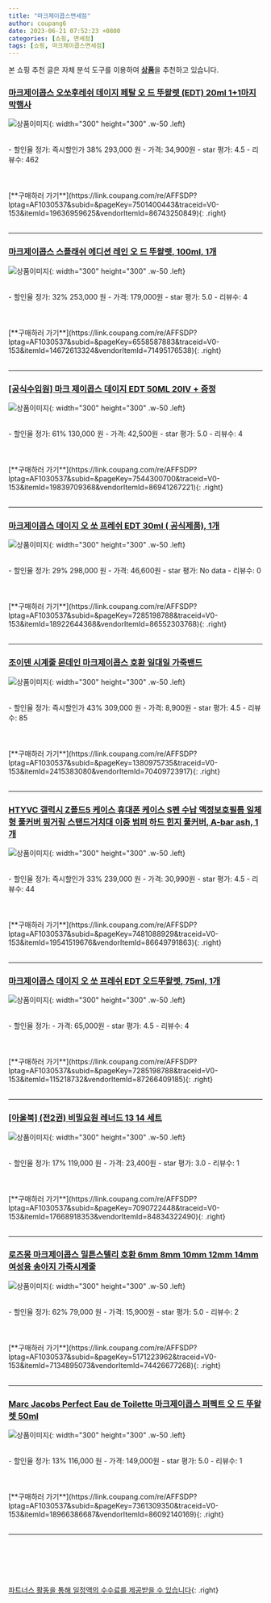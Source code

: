 ```yaml
---
title: "마크제이콥스면세점"
author: coupang6
date: 2023-06-21 07:52:23 +0800
categories: [쇼핑, 면세점]
tags: [쇼핑, 마크제이콥스면세점]
---
```


본 쇼핑 추천 글은 자체 분석 도구를 이용하여 [**상품**](https://link.coupang.com/a/bao1ui)을 추천하고 있습니다.

### [마크제이콥스 오쏘후레쉬 데이지 페탈 오 드 뚜왈렛 (EDT) 20ml 1+1마지막행사](https://link.coupang.com/re/AFFSDP?lptag=AF1030537&subid=&pageKey=7501400443&traceid=V0-153&itemId=19636959625&vendorItemId=86743250849)

![상품이미지](https://thumbnail7.coupangcdn.com/thumbnails/remote/230x230ex/image/vendor_inventory/5d84/4333c1091e4db5202ad747f15c722732a622b8c75fba74ed922b0a262a1e.jpg){: width="300" height="300" .w-50 .left}


<br>
- 할인율 정가: 즉시할인가 38%  293,000   원
- 가격: 34,900원
- star 평가: 4.5
- 리뷰수: 462
<br>
<br>
<br>
<br>
[**구매하러 가기**](https://link.coupang.com/re/AFFSDP?lptag=AF1030537&subid=&pageKey=7501400443&traceid=V0-153&itemId=19636959625&vendorItemId=86743250849){: .right}
<br>
<br>

---

### [마크제이콥스 스플래쉬 에디션 레인 오 드 뚜왈렛, 100ml, 1개](https://link.coupang.com/re/AFFSDP?lptag=AF1030537&subid=&pageKey=6558587883&traceid=V0-153&itemId=14672613324&vendorItemId=71495176538)

![상품이미지](https://thumbnail9.coupangcdn.com/thumbnails/remote/230x230ex/image/vendor_inventory/1dc6/d57550020613c70432213611d82bdd03cbf634e58bbe9d41cf8150163793.png){: width="300" height="300" .w-50 .left}


<br>
- 할인율 정가: 32%  253,000   원
- 가격: 179,000원
- star 평가: 5.0
- 리뷰수: 4
<br>
<br>
<br>
<br>
[**구매하러 가기**](https://link.coupang.com/re/AFFSDP?lptag=AF1030537&subid=&pageKey=6558587883&traceid=V0-153&itemId=14672613324&vendorItemId=71495176538){: .right}
<br>
<br>

---

### [[공식수입원] 마크 제이콥스 데이지 EDT 50ML 20IV + 증정](https://link.coupang.com/re/AFFSDP?lptag=AF1030537&subid=&pageKey=7544300700&traceid=V0-153&itemId=19839709368&vendorItemId=86941267221)

![상품이미지](https://thumbnail8.coupangcdn.com/thumbnails/remote/230x230ex/image/vendor_inventory/1607/9e748b8e25de993588f70541a03eba4f0d9a15dcb44ad2d25bd34fd5a5ad.jpg){: width="300" height="300" .w-50 .left}


<br>
- 할인율 정가: 61%  130,000   원
- 가격: 42,500원
- star 평가: 5.0
- 리뷰수: 4
<br>
<br>
<br>
<br>
[**구매하러 가기**](https://link.coupang.com/re/AFFSDP?lptag=AF1030537&subid=&pageKey=7544300700&traceid=V0-153&itemId=19839709368&vendorItemId=86941267221){: .right}
<br>
<br>

---

### [마크제이콥스 데이지 오 쏘 프레쉬 EDT 30ml ( 공식제품), 1개](https://link.coupang.com/re/AFFSDP?lptag=AF1030537&subid=&pageKey=7285198788&traceid=V0-153&itemId=18922644368&vendorItemId=86552303768)

![상품이미지](https://thumbnail10.coupangcdn.com/thumbnails/remote/230x230ex/image/vendor_inventory/572d/816dcbc8d31947f710dd907ffc9341d25f2bbdee5c7cc5b591dae99b7314.jpg){: width="300" height="300" .w-50 .left}


<br>
- 할인율 정가: 29%  298,000   원
- 가격: 46,600원
- star 평가: No data
- 리뷰수: 0
<br>
<br>
<br>
<br>
[**구매하러 가기**](https://link.coupang.com/re/AFFSDP?lptag=AF1030537&subid=&pageKey=7285198788&traceid=V0-153&itemId=18922644368&vendorItemId=86552303768){: .right}
<br>
<br>

---

### [조이덴 시계줄 몬데인 마크제이콥스 호환 일대일 가죽밴드](https://link.coupang.com/re/AFFSDP?lptag=AF1030537&subid=&pageKey=1380975735&traceid=V0-153&itemId=2415383080&vendorItemId=70409723917)

![상품이미지](https://thumbnail10.coupangcdn.com/thumbnails/remote/230x230ex/image/vendor_inventory/7499/77b48c7437e07dffa2c67324dd4c541382477f0b6c4d5dd2cbf4c2792945.jpg){: width="300" height="300" .w-50 .left}


<br>
- 할인율 정가: 즉시할인가 43%  309,000   원
- 가격: 8,900원
- star 평가: 4.5
- 리뷰수: 85
<br>
<br>
<br>
<br>
[**구매하러 가기**](https://link.coupang.com/re/AFFSDP?lptag=AF1030537&subid=&pageKey=1380975735&traceid=V0-153&itemId=2415383080&vendorItemId=70409723917){: .right}
<br>
<br>

---

### [HTYVC 갤럭시 Z폴드5 케이스 휴대폰 케이스 S펜 수납 액정보호필름 일체형 풀커버 핑거링 스탠드거치대 이중 범퍼 하드 힌지 풀커버, A-bar ash, 1개](https://link.coupang.com/re/AFFSDP?lptag=AF1030537&subid=&pageKey=7481088929&traceid=V0-153&itemId=19541519676&vendorItemId=86649791863)

![상품이미지](https://thumbnail8.coupangcdn.com/thumbnails/remote/230x230ex/image/vendor_inventory/c417/a2bb107a48731b7577caa1f4a1b78e9f39189c248ea2655a0e037fb19d4f.png){: width="300" height="300" .w-50 .left}


<br>
- 할인율 정가: 즉시할인가 33%  239,000   원
- 가격: 30,990원
- star 평가: 4.5
- 리뷰수: 44
<br>
<br>
<br>
<br>
[**구매하러 가기**](https://link.coupang.com/re/AFFSDP?lptag=AF1030537&subid=&pageKey=7481088929&traceid=V0-153&itemId=19541519676&vendorItemId=86649791863){: .right}
<br>
<br>

---

### [마크제이콥스 데이지 오 쏘 프레쉬 EDT 오드뚜왈렛, 75ml, 1개](https://link.coupang.com/re/AFFSDP?lptag=AF1030537&subid=&pageKey=7285198788&traceid=V0-153&itemId=115218732&vendorItemId=87266409185)

![상품이미지](https://thumbnail9.coupangcdn.com/thumbnails/remote/230x230ex/image/vendor_inventory/fd23/5cf945192e38ed92767ed0d660da98f21b41eac5177e4fb487f17a380d11.png){: width="300" height="300" .w-50 .left}


<br>
- 할인율 정가: 
- 가격: 65,000원
- star 평가: 4.5
- 리뷰수: 4
<br>
<br>
<br>
<br>
[**구매하러 가기**](https://link.coupang.com/re/AFFSDP?lptag=AF1030537&subid=&pageKey=7285198788&traceid=V0-153&itemId=115218732&vendorItemId=87266409185){: .right}
<br>
<br>

---

### [[아울북] (전2권) 비밀요원 레너드 13 14 세트](https://link.coupang.com/re/AFFSDP?lptag=AF1030537&subid=&pageKey=7090722448&traceid=V0-153&itemId=17668918353&vendorItemId=84834322490)

![상품이미지](https://thumbnail7.coupangcdn.com/thumbnails/remote/230x230ex/image/vendor_inventory/c730/841214d267ffaea59f501dd175dc7bac73dfe691863d54da9560f0a912b0.jpg){: width="300" height="300" .w-50 .left}


<br>
- 할인율 정가: 17%  119,000   원
- 가격: 23,400원
- star 평가: 3.0
- 리뷰수: 1
<br>
<br>
<br>
<br>
[**구매하러 가기**](https://link.coupang.com/re/AFFSDP?lptag=AF1030537&subid=&pageKey=7090722448&traceid=V0-153&itemId=17668918353&vendorItemId=84834322490){: .right}
<br>
<br>

---

### [로즈몽 마크제이콥스 밀튼스텔리 호환 6mm 8mm 10mm 12mm 14mm 여성용 송아지 가죽시계줄](https://link.coupang.com/re/AFFSDP?lptag=AF1030537&subid=&pageKey=5171223962&traceid=V0-153&itemId=7134895073&vendorItemId=74426677268)

![상품이미지](https://thumbnail9.coupangcdn.com/thumbnails/remote/230x230ex/image/vendor_inventory/d44b/fad67f562bede4000539e9c8c89505007eaea03d7045f6905cedaa3834cd.jpg){: width="300" height="300" .w-50 .left}


<br>
- 할인율 정가: 62%  79,000   원
- 가격: 15,900원
- star 평가: 5.0
- 리뷰수: 2
<br>
<br>
<br>
<br>
[**구매하러 가기**](https://link.coupang.com/re/AFFSDP?lptag=AF1030537&subid=&pageKey=5171223962&traceid=V0-153&itemId=7134895073&vendorItemId=74426677268){: .right}
<br>
<br>

---

### [Marc Jacobs Perfect Eau de Toilette 마크제이콥스 퍼펙트 오 드 뚜왈렛 50ml](https://link.coupang.com/re/AFFSDP?lptag=AF1030537&subid=&pageKey=7361309350&traceid=V0-153&itemId=18966386687&vendorItemId=86092140169)

![상품이미지](https://thumbnail9.coupangcdn.com/thumbnails/remote/230x230ex/image/vendor_inventory/0727/5bf40e129bc962885ed7c9f1796873dae2afee0f7626d0aab61f6ce19f61.jpg){: width="300" height="300" .w-50 .left}


<br>
- 할인율 정가: 13%  116,000   원
- 가격: 149,000원
- star 평가: 5.0
- 리뷰수: 1
<br>
<br>
<br>
<br>
[**구매하러 가기**](https://link.coupang.com/re/AFFSDP?lptag=AF1030537&subid=&pageKey=7361309350&traceid=V0-153&itemId=18966386687&vendorItemId=86092140169){: .right}
<br>
<br>

---
<br><br><br><br><br> [파트너스 활동을 통해 일정액의 수수료를 제공받을 수 있습니다](https://link.coupang.com/a/bao1ui){: .right}